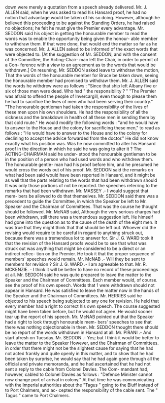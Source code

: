down were merely a quotation from a speech already delivered. Mr. J. ALLEN said, when he was asked to read his Hansard proof, he had no notion that advantage would be taken of his so doing. However, although he believed this proceeding to be against the Standing Orders, he had raised no objections; he felt he must give the Premier every advantage. Mr. SEDDON said his object in getting the honourable member to read the words was to enable the opportunity being given the honour- able member to withdraw them. If that were done, that would end the matter so far as he was concerned. Mr. J. ALLEN asked to be informed of the exact words that were objected to. [At the suggestion of Mr. SEDDON, and with the consent of the Committee, the Acting-Chair- man left the Chair, in order to permit of a Con- ference with a view to an agreement as to the words that would be withdrawn.] On resuming, Mr. SEDDON asked leave to withdraw the motion, That the words of the honourable member for Bruce be taken down, seeing the honourable member had promised to withdraw them. Mr. J. ALLEN said the words he withdrew were as follows : "Since that ship left Albany five or six of those men were dead. Who had " the responsibility ? " "The Premier was afraid to offend the people of Invercargill, even though to please them he had to sacrifice the lives of men who had been serving their country." "The honourable gentleman had taken the responsibility of the lives of these men upon his own shoulders. He had the responsibility of all the sickness and the breakdown in health of all these men in sending them by that cold route." He would modify the following words : "and he would have to answer to the House and the colony for sacrificing these men," to read as follows : "He would have to answer to the House and to the colony for declining to accept the advice forwarded from the doctor." He did not know exactly what his position was. Was he now committed to alter his Hansard proof in the direction in which he said he was going to alter it ? The ACTING-CHAIRMAN said he under- stood the honourable gentleman to be in the position of a person who had used words and who withdrew them. The honourable gentle- man had his proof before him, and he presumed he would cross the words out of his proof. Mr. SEDDON said the remarks on what had been said would have been reported in Hansard, and it might be as well that the parts relating to the words that had been withdrawn should It was only those portions of not be reported. the speeches referring to the remarks that had been withdrawn. Mr. MASSEY .- I would suggest that mem- bers be allowed to do that themselves. Mr. SEDDON said there was a precedent to guide the Committee, in which the Speaker be left to Mr. Speaker and the Chairman of Committees. That was the course he thought should be followed. Mr. McNAB said, Although the very serious charges had been withdrawn, still there was a tremendous suggestion left. He himself had gone into the question as to the cause of the death of the eight men. It was true that they might think that that should be left out. Whoever did the revising would require to be careful in regard to anything struck out, because there was a tremendous lot to answer for. Sir J. G. WARD took it that the revision of the Hansard proofs would be to see that what was struck out was anything that might be considered to be a direct or an indirect reflec- tion on the Premier. He took it that the proper sequence of members' speeches would remain. Mr. McNAB .- Will they be sent to members for revision ? Sir J. G. WARD .- I am agreeable to that. Mr. R. MCKENZIE. - I think it will be better to have no record of these proceedings at all. Mr. SEDDON said he was quite prepared to leave the matter to the Speaker and the Chairman of Committees. Each member would, of course. see the proof of his own speech. Words that 1 were withdrawn should not appear in Hansard. He was satisfied to leave the matter now in the hands of the Speaker and the Chairman of Committees. Mr. HERRIES said he objected to his speech being subjected to any one for revision. He held that every member had a right to correct his own speech. The course suggested might have been taken before, but he would not agree. He would sooner tear up the report of his speech. Mr. McNAB pointed out that the Speaker had a right to look through honourable mem- bers' speeches to see that there was nothing objectionable in them. Mr. SEDDON thought there should be no report of the words withdrawn in Hansard at all. Mr. PIRANI .- And start afresh on Tuesday. Mr. SEDDON .- Yes; but I think it would be better to leave the matter to the Speaker However, and the Chairman of Committees. in order that there might not be the slightest cause for saying that he had not acted frankly and quite openly in this matter, and to show that he had been taken by surprise, he would say that he had again gone through all the official and private memoranda, and he had ascertained that he had not sent a reply to the cable from Colonel Davies. The Com- mandant had, however, cabled to Colonel Davies as follows : "Defence Minister cannot now change port of arrival in colony." At that time he was communicating with the Imperial authorities about the "Tagus " going to the Bluff instead of to Port Chalmers, and ac- cepted the responsibility of the cable sent. The " Tagus " came to Port Chalmers. 
